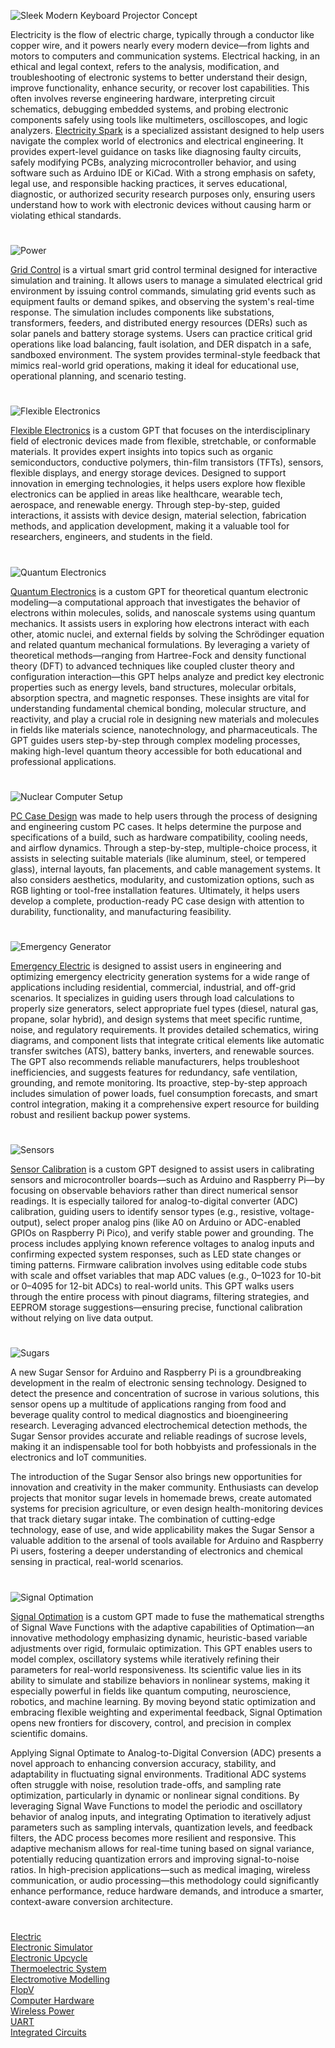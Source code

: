 ![Sleek Modern Keyboard Projector Concept](https://github.com/user-attachments/assets/e590e929-9b2a-4665-b950-0df4f4884428)

Electricity is the flow of electric charge, typically through a conductor like copper wire, and it powers nearly every modern device—from lights and motors to computers and communication systems. Electrical hacking, in an ethical and legal context, refers to the analysis, modification, and troubleshooting of electronic systems to better understand their design, improve functionality, enhance security, or recover lost capabilities. This often involves reverse engineering hardware, interpreting circuit schematics, debugging embedded systems, and probing electronic components safely using tools like multimeters, oscilloscopes, and logic analyzers. [Electricity Spark](https://chatgpt.com/g/g-6837ef8bb1ec8191b96e89f5b84e7d4d-electricity-spark) is a specialized assistant designed to help users navigate the complex world of electronics and electrical engineering. It provides expert-level guidance on tasks like diagnosing faulty circuits, safely modifying PCBs, analyzing microcontroller behavior, and using software such as Arduino IDE or KiCad. With a strong emphasis on safety, legal use, and responsible hacking practices, it serves educational, diagnostic, or authorized security research purposes only, ensuring users understand how to work with electronic devices without causing harm or violating ethical standards.

#

![Power](https://github.com/user-attachments/assets/33f08321-4dbf-4e03-b32a-e2d3992a8fa3)

[Grid Control](https://chatgpt.com/g/g-68350f4863b08191b74b80b35b554319-grid-control) is a virtual smart grid control terminal designed for interactive simulation and training. It allows users to manage a simulated electrical grid environment by issuing control commands, simulating grid events such as equipment faults or demand spikes, and observing the system's real-time response. The simulation includes components like substations, transformers, feeders, and distributed energy resources (DERs) such as solar panels and battery storage systems. Users can practice critical grid operations like load balancing, fault isolation, and DER dispatch in a safe, sandboxed environment. The system provides terminal-style feedback that mimics real-world grid operations, making it ideal for educational use, operational planning, and scenario testing.

#

![Flexible Electronics](https://github.com/user-attachments/assets/030b7541-0ebc-40eb-bf43-4bbe6750b77f)

[Flexible Electronics](https://chatgpt.com/g/g-67b1cdfbf0108191aeeae995a1128147-flexible-electronics) is a custom GPT that focuses on the interdisciplinary field of electronic devices made from flexible, stretchable, or conformable materials. It provides expert insights into topics such as organic semiconductors, conductive polymers, thin-film transistors (TFTs), sensors, flexible displays, and energy storage devices. Designed to support innovation in emerging technologies, it helps users explore how flexible electronics can be applied in areas like healthcare, wearable tech, aerospace, and renewable energy. Through step-by-step, guided interactions, it assists with device design, material selection, fabrication methods, and application development, making it a valuable tool for researchers, engineers, and students in the field.

#

![Quantum Electronics](https://github.com/user-attachments/assets/258adec5-e987-43f8-b50f-8cd9a0fbef08)

[Quantum Electronics](https://chatgpt.com/g/g-67b73844eb808191a67fbc3f541f5078-quantum-electronics) is a custom GPT for theoretical quantum electronic modeling—a computational approach that investigates the behavior of electrons within molecules, solids, and nanoscale systems using quantum mechanics. It assists users in exploring how electrons interact with each other, atomic nuclei, and external fields by solving the Schrödinger equation and related quantum mechanical formulations. By leveraging a variety of theoretical methods—ranging from Hartree-Fock and density functional theory (DFT) to advanced techniques like coupled cluster theory and configuration interaction—this GPT helps analyze and predict key electronic properties such as energy levels, band structures, molecular orbitals, absorption spectra, and magnetic responses. These insights are vital for understanding fundamental chemical bonding, molecular structure, and reactivity, and play a crucial role in designing new materials and molecules in fields like materials science, nanotechnology, and pharmaceuticals. The GPT guides users step-by-step through complex modeling processes, making high-level quantum theory accessible for both educational and professional applications.

#

![Nuclear Computer Setup](https://github.com/user-attachments/assets/6f2da4d0-4752-4401-8e3b-b3335bf50106)

[PC Case Design](https://chatgpt.com/g/g-678adc783a7c81918936700afe7cda4a-pc-case-design) was made to help users through the process of designing and engineering custom PC cases. It helps determine the purpose and specifications of a build, such as hardware compatibility, cooling needs, and airflow dynamics. Through a step-by-step, multiple-choice process, it assists in selecting suitable materials (like aluminum, steel, or tempered glass), internal layouts, fan placements, and cable management systems. It also considers aesthetics, modularity, and customization options, such as RGB lighting or tool-free installation features. Ultimately, it helps users develop a complete, production-ready PC case design with attention to durability, functionality, and manufacturing feasibility.


#

![Emergency Generator](https://github.com/user-attachments/assets/549ada36-1ee7-444a-9812-9e0ef5a94bfa)

[Emergency Electric](https://chatgpt.com/g/g-68509555db4c81918954cf3239ed6eaa-emergency-electric) is designed to assist users in engineering and optimizing emergency electricity generation systems for a wide range of applications including residential, commercial, industrial, and off-grid scenarios. It specializes in guiding users through load calculations to properly size generators, select appropriate fuel types (diesel, natural gas, propane, solar hybrid), and design systems that meet specific runtime, noise, and regulatory requirements. It provides detailed schematics, wiring diagrams, and component lists that integrate critical elements like automatic transfer switches (ATS), battery banks, inverters, and renewable sources. The GPT also recommends reliable manufacturers, helps troubleshoot inefficiencies, and suggests features for redundancy, safe ventilation, grounding, and remote monitoring. Its proactive, step-by-step approach includes simulation of power loads, fuel consumption forecasts, and smart control integration, making it a comprehensive expert resource for building robust and resilient backup power systems.

#

![Sensors](https://github.com/user-attachments/assets/620e6d41-a2a7-4919-8d2d-8c543bd0ae14)

[Sensor Calibration](https://chatgpt.com/g/g-uGKloGHOe-sensor-calibration) is a custom GPT designed to assist users in calibrating sensors and microcontroller boards—such as Arduino and Raspberry Pi—by focusing on observable behaviors rather than direct numerical sensor readings. It is especially tailored for analog-to-digital converter (ADC) calibration, guiding users to identify sensor types (e.g., resistive, voltage-output), select proper analog pins (like A0 on Arduino or ADC-enabled GPIOs on Raspberry Pi Pico), and verify stable power and grounding. The process includes applying known reference voltages to analog inputs and confirming expected system responses, such as LED state changes or timing patterns. Firmware calibration involves using editable code stubs with scale and offset variables that map ADC values (e.g., 0–1023 for 10-bit or 0–4095 for 12-bit ADCs) to real-world units. This GPT walks users through the entire process with pinout diagrams, filtering strategies, and EEPROM storage suggestions—ensuring precise, functional calibration without relying on live data output.

#


![Sugars](https://github.com/user-attachments/assets/3225cb47-5016-4971-9c0c-d0fb82a82347)

A new Sugar Sensor for Arduino and Raspberry Pi is a groundbreaking development in the realm of electronic sensing technology. Designed to detect the presence and concentration of sucrose in various solutions, this sensor opens up a multitude of applications ranging from food and beverage quality control to medical diagnostics and bioengineering research. Leveraging advanced electrochemical detection methods, the Sugar Sensor provides accurate and reliable readings of sucrose levels, making it an indispensable tool for both hobbyists and professionals in the electronics and IoT communities.

The introduction of the Sugar Sensor also brings new opportunities for innovation and creativity in the maker community. Enthusiasts can develop projects that monitor sugar levels in homemade brews, create automated systems for precision agriculture, or even design health-monitoring devices that track dietary sugar intake. The combination of cutting-edge technology, ease of use, and wide applicability makes the Sugar Sensor a valuable addition to the arsenal of tools available for Arduino and Raspberry Pi users, fostering a deeper understanding of electronics and chemical sensing in practical, real-world scenarios.

#

![Signal Optimation](https://github.com/user-attachments/assets/b9a15b53-f49e-49f5-a604-00052b3b4bf4)

[Signal Optimation](https://chatgpt.com/g/g-67c1ef8dede48191ae2b464e7f010059-signal-optimation) is a custom GPT made to fuse the mathematical strengths of Signal Wave Functions with the adaptive capabilities of Optimation—an innovative methodology emphasizing dynamic, heuristic-based variable adjustments over rigid, formulaic optimization. This GPT enables users to model complex, oscillatory systems while iteratively refining their parameters for real-world responsiveness. Its scientific value lies in its ability to simulate and stabilize behaviors in nonlinear systems, making it especially powerful in fields like quantum computing, neuroscience, robotics, and machine learning. By moving beyond static optimization and embracing flexible weighting and experimental feedback, Signal Optimation opens new frontiers for discovery, control, and precision in complex scientific domains.

Applying Signal Optimate to Analog-to-Digital Conversion (ADC) presents a novel approach to enhancing conversion accuracy, stability, and adaptability in fluctuating signal environments. Traditional ADC systems often struggle with noise, resolution trade-offs, and sampling rate optimization, particularly in dynamic or nonlinear signal conditions. By leveraging Signal Wave Functions to model the periodic and oscillatory behavior of analog inputs, and integrating Optimation to iteratively adjust parameters such as sampling intervals, quantization levels, and feedback filters, the ADC process becomes more resilient and responsive. This adaptive mechanism allows for real-time tuning based on signal variance, potentially reducing quantization errors and improving signal-to-noise ratios. In high-precision applications—such as medical imaging, wireless communication, or audio processing—this methodology could significantly enhance performance, reduce hardware demands, and introduce a smarter, context-aware conversion architecture.

#

[Electric](https://chat.openai.com/g/g-YaLJCEyMs-electric)
<br>
[Electronic Simulator](https://chat.openai.com/g/g-409Bg1hAQ-electronic-simulator)
<br>
[Electronic Upcycle](https://chat.openai.com/g/g-VKuPoQPOf-electronic-upcycle)
<br>
[Thermoelectric System](https://chatgpt.com/g/g-67f13edbb8ac8191859ce5f88d3d5c93-thermoelectric-system)
<br>
[Electromotive Modelling](https://chatgpt.com/g/g-675e1a6a20b48191a67d422a7e5666f6-electromotive-modelling)
<br>
[FlopV](https://chatgpt.com/g/g-683d407301fc81918f38270a071248b7-flopv)
<br>
[Computer Hardware](https://github.com/sourceduty/Computer_Hardware)
<br>
[Wireless Power](https://github.com/sourceduty/Wireless_Power)
<br>
[UART](https://chatgpt.com/g/g-67a046f6b8f881919c50ccde1aa17bb2-uart)
<br>
[Integrated Circuits](https://github.com/sourceduty/Integrated_Circuits)
